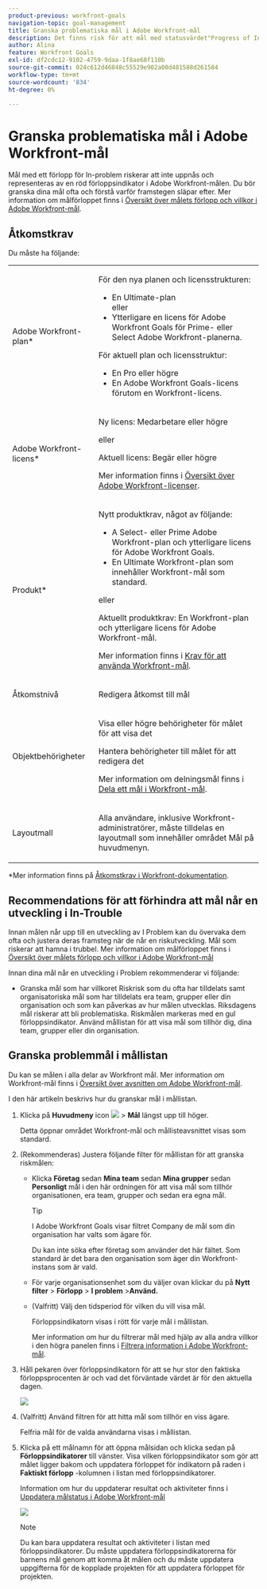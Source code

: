 ```yaml
---
product-previous: workfront-goals
navigation-topic: goal-management
title: Granska problematiska mål i Adobe Workfront-mål
description: Det finns risk för att mål med statusvärdet"Progress of In" inte kan nås, och de representeras av en röd förloppsindikator i Adobe Workfront-målen. Du bör granska dina mål ofta och förstå varför framstegen släpar efter.
author: Alina
feature: Workfront Goals
exl-id: df2cdc12-9102-4759-9daa-1f8ae68f110b
source-git-commit: 024c612d46848c55529e902a00d481588d261584
workflow-type: tm+mt
source-wordcount: '834'
ht-degree: 0%

---
```


# Granska problematiska mål i Adobe Workfront-mål

<!--
<p>(NOTE: the status of goals in "red" used to be called At Risk. Now, it is "in trouble") </p>
-->

Mål med ett förlopp för In-problem riskerar att inte uppnås och representeras av en röd förloppsindikator i Adobe Workfront-målen. Du bör granska dina mål ofta och förstå varför framstegen släpar efter. Mer information om målförloppet finns i [Översikt över målets förlopp och villkor i Adobe Workfront-mål](../../workfront-goals/goal-management/calculate-goal-progress.md).

## Åtkomstkrav

Du måste ha följande:

<table style="table-layout:auto">
<col>
</col>
<col>
</col>
<tbody>
 <tr> 
   <td role="rowheader">Adobe Workfront-plan*</td> 
   <td> 
   <p>För den nya planen och licensstrukturen:
  <ul><li>En Ultimate-plan </li>
  eller
  <li>Ytterligare en licens för Adobe Workfront Goals för Prime- eller Select Adobe Workfront-planerna. </li></ul> </p>
<p>För aktuell plan och licensstruktur: 
<ul><li> En Pro eller högre </li>
  <li>En Adobe Workfront Goals-licens förutom en Workfront-licens.</li></ul></p>
   </td> 
  </tr>
 <tr>
 <td role="rowheader">Adobe Workfront-licens*</td>
 <td>
 <p>Ny licens: Medarbetare eller högre</p>
 eller
 <p>Aktuell licens: Begär eller högre</p> <p>Mer information finns i <a href="../../administration-and-setup/add-users/access-levels-and-object-permissions/wf-licenses.md" class="MCXref xref">Översikt över Adobe Workfront-licenser</a>.</p> </td>
 </tr>
 <tr>
 <td role="rowheader">Produkt*</td>
 <td>
 <p> Nytt produktkrav, något av följande: </p>
<ul>
<li>A Select- eller Prime Adobe Workfront-plan och ytterligare licens för Adobe Workfront Goals.</li>
<li>En Ultimate Workfront-plan som innehåller Workfront-mål som standard. </li></ul>
 <p>eller</p>
 <p>Aktuellt produktkrav: En Workfront-plan och ytterligare licens för Adobe Workfront-mål. </p> <p>Mer information finns i <a href="../../workfront-goals/goal-management/access-needed-for-wf-goals.md" class="MCXref xref">Krav för att använda Workfront-mål</a>. </p> </td>
 </tr>
 <tr>
 <td role="rowheader">Åtkomstnivå</td>
 <td> <p>Redigera åtkomst till mål</p></td>
 </tr>
 <tr data-mc-conditions="">
 <td role="rowheader">Objektbehörigheter</td>
 <td>
  <div>
  <p>Visa eller högre behörigheter för målet för att visa det</p>
  <p>Hantera behörigheter till målet för att redigera det</p>
  <p>Mer information om delningsmål finns i <a href="../../workfront-goals/workfront-goals-settings/share-a-goal.md" class="MCXref xref">Dela ett mål i Workfront-mål</a>. </p>
  </div> </td>
 </tr>
 <tr>
   <td role="rowheader"><p>Layoutmall</p></td>
   <td> <p>Alla användare, inklusive Workfront-administratörer, måste tilldelas en layoutmall som innehåller området Mål på huvudmenyn. </p>  
</td>
  </tr>
</tbody>
</table>

*Mer information finns på [Åtkomstkrav i Workfront-dokumentation](/help/quicksilver/administration-and-setup/add-users/access-levels-and-object-permissions/access-level-requirements-in-documentation.md).

## Recommendations för att förhindra att mål når en utveckling i In-Trouble

Innan målen når upp till en utveckling av I Problem kan du övervaka dem ofta och justera deras framsteg när de når en riskutveckling. Mål som riskerar att hamna i trubbel. Mer information om målförloppet finns i [Översikt över målets förlopp och villkor i Adobe Workfront-mål](../../workfront-goals/goal-management/calculate-goal-progress.md)

Innan dina mål når en utveckling i Problem rekommenderar vi följande:

* Granska mål som har villkoret Riskrisk som du ofta har tilldelats samt organisatoriska mål som har tilldelats era team, grupper eller din organisation och som kan påverkas av hur målen utvecklas. Riksdagens mål riskerar att bli problematiska. Riskmålen markeras med en gul förloppsindikator. Använd mållistan för att visa mål som tillhör dig, dina team, grupper eller din organisation.


## Granska problemmål i mållistan

Du kan se målen i alla delar av Workfront mål. Mer information om Workfront-mål finns i [Översikt över avsnitten om Adobe Workfront-mål](../../workfront-goals/goal-review-and-workfront-goals-sections/overview-of-wf-goals-sections.md).

I den här artikeln beskrivs hur du granskar mål i mållistan.

1. Klicka på **Huvudmeny** icon ![](assets/main-menu-icon.png) > **Mål** längst upp till höger.

   <!-- Add this when Shell is available to all: or (if available), click the **Main Menu** icon ![Main menu icon](../goal-management/assets/three-line-main-menu-icon.png) in the upper-left corner)
   -->

   Detta öppnar området Workfront-mål och mållisteavsnittet visas som standard.

1. (Rekommenderas) Justera följande filter för mållistan för att granska riskmålen:

   * Klicka **Företag** sedan **Mina team** sedan **Mina grupper** sedan **Personligt** mål i den här ordningen för att visa mål som tillhör organisationen, era team, grupper och sedan era egna mål.

     >[!TIP]
     >
     >I Adobe Workfront Goals visar filtret Company de mål som din organisation har valts som ägare för.
     >
     >
     >Du kan inte söka efter företag som använder det här fältet. Som standard är det bara den organisation som äger din Workfront-instans som är vald.

   * För varje organisationsenhet som du väljer ovan klickar du på **Nytt filter** > **Förlopp** > **I problem** >**Använd.**
   * (Valfritt) Välj den tidsperiod för vilken du vill visa mål.

     Förloppsindikatorn visas i rött för varje mål i mållistan.

     Mer information om hur du filtrerar mål med hjälp av alla andra villkor i den högra panelen finns i [Filtrera information i Adobe Workfront-mål](../../workfront-goals/goal-management/filter-information-wf-goals.md).

1. Håll pekaren över förloppsindikatorn för att se hur stor den faktiska förloppsprocenten är och vad det förväntade värdet är för den aktuella dagen.

   ![](assets/goal-progress-hover-over-detail-unshimmed.png)

1. (Valfritt) Använd filtren för att hitta mål som tillhör en viss ägare.

   Felfria mål för de valda användarna visas i mållistan.

1. Klicka på ett målnamn för att öppna målsidan och klicka sedan på **Förloppsindikatorer** till vänster. Visa vilken förloppsindikator som gör att målet ligger bakom och uppdatera förloppet för indikatorn på raden i **Faktiskt förlopp** -kolumnen i listan med förloppsindikatorer.

   Information om hur du uppdaterar resultat och aktiviteter finns i [Uppdatera målstatus i Adobe Workfront-mål](../goal-review-and-workfront-goals-sections/check-in-goals.md)

   ![](assets/actual-progress-editable-column-in-indicator-list-unshimmed.png)

   >[!NOTE]
   >
   >Du kan bara uppdatera resultat och aktiviteter i listan med förloppsindikatorer. Du måste uppdatera förloppsindikatorerna för barnens mål genom att komma åt målen och du måste uppdatera uppgifterna för de kopplade projekten för att uppdatera förloppet för projekten.


